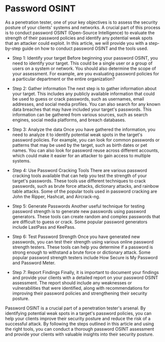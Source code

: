 # Password OSINT

As a penetration tester, one of your key objectives is to assess the security posture of your clients' systems and networks. A crucial part of this process is to conduct password OSINT (Open-Source Intelligence) to evaluate the strength of their password policies and identify any potential weak spots that an attacker could exploit. In this article, we will provide you with a step-by-step guide on how to conduct password OSINT and the tools used.

+ Step 1: Identify your target
Before beginning your password OSINT, you need to identify your target. This could be a single user or a group of users on a system or network. You should also determine the scope of your assessment. For example, are you evaluating password policies for a particular department or the entire organization?

+ Step 2: Gather information
The next step is to gather information about your target. This includes any publicly available information that could be used to guess or crack passwords, such as usernames, email addresses, and social media profiles. You can also search for any known data breaches that may have included your target's passwords. This information can be gathered from various sources, such as search engines, social media platforms, and breach databases.

+ Step 3: Analyze the data
Once you have gathered the information, you need to analyze it to identify potential weak spots in the target's password policies. For example, you can look for common passwords or patterns that may be used by the target, such as birth dates or pet names. You can also look for password reuse across different accounts, which could make it easier for an attacker to gain access to multiple systems.

+ Step 4: Use Password Cracking Tools
There are various password cracking tools available that can help you test the strength of your target's passwords. These tools use different techniques to crack passwords, such as brute force attacks, dictionary attacks, and rainbow table attacks. Some of the popular tools used in password cracking are John the Ripper, Hashcat, and Aircrack-ng.

+ Step 5: Generate Passwords
Another useful technique for testing password strength is to generate new passwords using password generators. These tools can create random and complex passwords that are difficult to guess or crack. Some popular password generators include LastPass and KeePass.

+ Step 6: Test Password Strength
Once you have generated new passwords, you can test their strength using various online password strength testers. These tools can help you determine if a password is strong enough to withstand a brute force or dictionary attack. Some popular password strength testers include How Secure is My Password and Password Meter.

+ Step 7: Report Findings
Finally, it is important to document your findings and provide your clients with a detailed report on your password OSINT assessment. The report should include any weaknesses or vulnerabilities that were identified, along with recommendations for improving their password policies and strengthening their security posture.

Password OSINT is a crucial part of a penetration tester's arsenal. By identifying potential weak spots in a target's password policies, you can help your clients improve their security posture and reduce the risk of a successful attack. By following the steps outlined in this article and using the right tools, you can conduct a thorough password OSINT assessment and provide your clients with valuable insights into their security posture.